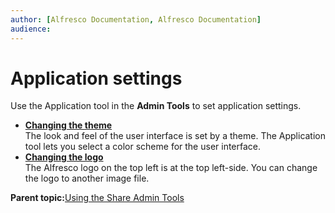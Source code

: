 ```yaml
---
author: [Alfresco Documentation, Alfresco Documentation]
audience: 
---
```


# Application settings

Use the Application tool in the **Admin Tools** to set application settings.

-   **[Changing the theme](../tasks/admintools-theme.md)**  
The look and feel of the user interface is set by a theme. The Application tool lets you select a color scheme for the user interface.
-   **[Changing the logo](../tasks/admintools-logo.md)**  
The Alfresco logo on the top left is at the top left-side. You can change the logo to another image file.

**Parent topic:**[Using the Share Admin Tools](../concepts/admintools.md)


